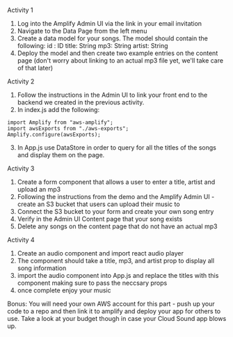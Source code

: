 Activity 1

1. Log into the Amplify Admin UI via the link in your email invitation
2. Navigate to the Data Page from the left menu
3. Create a data model for your songs. The model should contain the following:
    id : ID
    title: String
    mp3: String
    artist: String
4. Deploy the model and then create two example entries on the content page (don't worry about linking to an actual mp3 file yet, we'll take care of that later)

Activity 2

1. Follow the instructions in the Admin UI to link your front end to the backend we created in the previous activity. 
2. In index.js add the following:
```
import Amplify from "aws-amplify";
import awsExports from "./aws-exports";
Amplify.configure(awsExports);
```
3. In App.js use DataStore in order to query for all the titles of the songs and display them on the page. 

Activity 3

1. Create a form component that allows a user to enter a title, artist and upload an mp3
2. Following the instructions from the demo and the Amplify Admin UI - create an S3 bucket that users can upload their music to
3. Connect the S3 bucket to your form and create your own song entry
4. Verify in the Admin UI Content page that your song exists 
5. Delete any songs on the content page that do not have an actual mp3

Activity 4

1. Create an audio component and import react audio player
2. The component should take a title, mp3, and artist prop to display all song information
3. import the audio component into App.js and replace the titles with this component making sure to pass the neccsary props
4. once complete enjoy your music

Bonus:
You will need your own AWS account for this part - push up your code to a repo and then link it to amplify and deploy your app for others to use. Take a look at your budget though in case your Cloud Sound app blows up.

